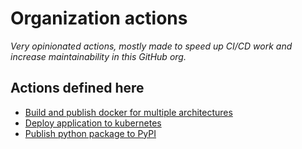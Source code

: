 # Organization actions

*Very opinionated actions, mostly made to speed up CI/CD work and increase maintainability in this GitHub org.*

## Actions defined here

- [Build and publish docker for multiple architectures](./release-docker)
- [Deploy application to kubernetes](./kube-deploy)
- [Publish python package to PyPI](./release-pypi)